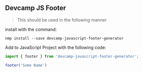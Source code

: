 ## Devcamp JS Footer

> This should be used in the following manner

install with the command:

```
nmp install --save devcamp-javascript-footer-generator
```

Add to JavaScript Project with the following code:

```javascript
import { footer } from 'devcamp-javascript-footer-generator';

footer('Some Name')
```
